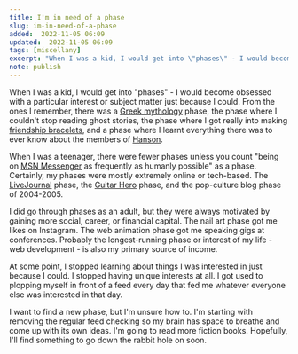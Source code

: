 ```yaml
---
title: I'm in need of a phase
slug: im-in-need-of-a-phase
added:  2022-11-05 06:09
updated:  2022-11-05 06:09
tags: [miscellany]
excerpt: "When I was a kid, I would get into \"phases\" - I would become obsessed with a particular interest or subject matter just because I could."
note: publish
---
```


When I was a kid, I would get into "phases" - I would become obsessed with a particular interest or subject matter just because I could. From the ones I remember, there was a [Greek mythology](https://en.wikipedia.org/wiki/Greek_mythology) phase, the phase where I couldn't stop reading ghost stories, the phase where I got really into making [friendship bracelets](https://sarahmaker.com/how-to-make-friendship-bracelets/), and a phase where I learnt everything there was to ever know about the members of [Hanson](https://en.wikipedia.org/wiki/Hanson_(band)).

When I was a teenager, there were fewer phases unless you count "being on [MSN Messenger](https://en.wikipedia.org/wiki/Windows_Live_Messenger) as frequently as humanly possible" as a phase. Certainly, my phases were mostly extremely online or tech-based. The [LiveJournal](https://en.wikipedia.org/wiki/LiveJournal) phase, the [Guitar Hero](https://en.wikipedia.org/wiki/Guitar_Hero) phase, and the pop-culture blog phase of 2004-2005. 

I did go through phases as an adult, but they were always motivated by gaining more social, career, or financial capital. The nail art phase got me likes on Instagram. The web animation phase got me speaking gigs at conferences. Probably the longest-running phase or interest of my life - web development - is also my primary source of income.

At some point, I stopped learning about things I was interested in just because I could. I stopped having unique interests at all. I got used to plopping myself in front of a feed every day that fed me whatever everyone else was interested in that day.

I want to find a new phase, but I'm unsure how to. I'm starting with removing the regular feed checking so my brain has space to breathe and come up with its own ideas. I'm going to read more fiction books. Hopefully, I'll find something to go down the rabbit hole on soon.

